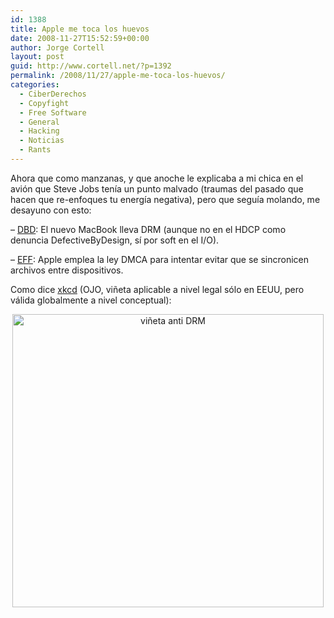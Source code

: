```yaml
---
id: 1388
title: Apple me toca los huevos
date: 2008-11-27T15:52:59+00:00
author: Jorge Cortell
layout: post
guid: http://www.cortell.net/?p=1392
permalink: /2008/11/27/apple-me-toca-los-huevos/
categories:
  - CiberDerechos
  - Copyfight
  - Free Software
  - General
  - Hacking
  - Noticias
  - Rants
---
```

Ahora que como manzanas, y que anoche le explicaba a mi chica en el avión que Steve Jobs tenía un punto malvado (traumas del pasado que hacen que re-enfoques tu energía negativa), pero que seguía molando, me desayuno con esto:

– <a title="http://www.defectivebydesign.org/day01-macbook" href="http://www.defectivebydesign.org/day01-macbook" target="_blank">DBD</a>: El nuevo MacBook lleva DRM (aunque no en el HDCP como denuncia DefectiveByDesign, sí por soft en el I/O).

– <a title="http://www.eff.org/deeplinks/2008/11/apple-confuses-speech-dmca-violation" href="http://www.eff.org/deeplinks/2008/11/apple-confuses-speech-dmca-violation" target="_blank">EFF</a>: Apple emplea la ley DMCA para intentar evitar que se sincronicen archivos entre dispositivos.

Como dice <a title="http://xkcd.com/488/" href="http://xkcd.com/488/" target="_blank">xkcd</a> (OJO, viñeta aplicable a nivel legal sólo en EEUU, pero válida globalmente a nivel conceptual):

<p style="text-align: center">
  <img class="aligncenter" src="http://imgs.xkcd.com/comics/steal_this_comic.png" alt="viñeta anti DRM" width="498" height="469" />
</p>